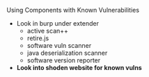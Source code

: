 Using Components with Known Vulnerabilities 

* Look in burp under extender 
	* active scan++
	* retire.js
	* software vuln scanner
	* java deserialization scanner
	* software version reporter 
* **Look into shoden website for known vulns** 